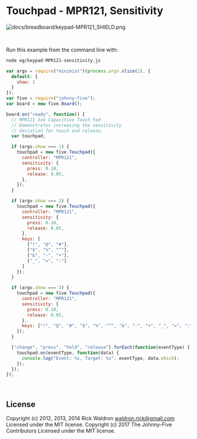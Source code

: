 <!--remove-start-->

# Touchpad - MPR121, Sensitivity

<!--remove-end-->










![docs/breadboard/keypad-MPR121_SHIELD.png](breadboard/keypad-MPR121_SHIELD.png)<br>

&nbsp;




Run this example from the command line with:
```bash
node eg/keypad-MPR121-sensitivity.js
```


```javascript
var argv = require("minimist")(process.argv.slice(2), {
  default: {
    show: 1
  }
});
var five = require("johnny-five");
var board = new five.Board();

board.on("ready", function() {
  // MPR121 3x4 Capacitive Touch Pad
  // Demonstrates increasing the sensitivity
  // deviation for touch and release.
  var touchpad;

  if (argv.show === 1) {
    touchpad = new five.Touchpad({
      controller: "MPR121",
      sensitivity: {
        press: 0.10,
        release: 0.05,
      },
    });
  }

  if (argv.show === 2) {
    touchpad = new five.Touchpad({
      controller: "MPR121",
      sensitivity: {
        press: 0.10,
        release: 0.05,
      },
      keys: [
        ["!", "@", "#"],
        ["$", "%", "^"],
        ["&", "-", "+"],
        ["_", "=", ":"]
      ]
    });
  }

  if (argv.show === 3) {
    touchpad = new five.Touchpad({
      controller: "MPR121",
      sensitivity: {
        press: 0.10,
        release: 0.05,
      },
      keys: ["!", "@", "#", "$", "%", "^", "&", "-", "+", "_", "=", ":"]
    });
  }

  ["change", "press", "hold", "release"].forEach(function(eventType) {
    touchpad.on(eventType, function(data) {
      console.log("Event: %s, Target: %s", eventType, data.which);
    });
  });
});

```








&nbsp;

<!--remove-start-->

## License
Copyright (c) 2012, 2013, 2014 Rick Waldron <waldron.rick@gmail.com>
Licensed under the MIT license.
Copyright (c) 2017 The Johnny-Five Contributors
Licensed under the MIT license.

<!--remove-end-->
